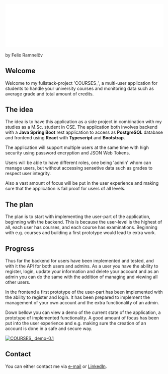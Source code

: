 ![COURSES_](/assets/png/logo-no-background.png)

by Felix Ramnelöv

## Welcome

Welcome to my fullstack-project 'COURSES\_', a multi-user application for students to handle your university courses and monitoring data such as average grade and total amount of credits.

## The idea

The idea is to have this application as a side project in combination with my studies as a M.Sc. student in CSE. The application both involves backend with a **Java Spring Boot** rest application to access as **PostgreSQL** database and frontend using **React** with **Typescript** and **Bootstrap**.

The application will support multiple users at the same time with high security using password encryption and JSON Web Tokens.

Users will be able to have different roles, one being 'admin' whom can manage users, but without accessing sensetive data such as grades to respect user integrity.

Also a vast amount of focus will be put in the user experience and making sure that the application is fail proof for users of all levels.

## The plan

The plan is to start with implementing the user-part of the application, beginning with the backend. This is because the user-level is the highest of all, each user has courses, and each course has examinations. Beginning with e.g. courses and building a first prototype would lead to extra work.

## Progress

Thus far the backend for users have been implemented and tested, and with it the API for both users and admins. As a user you have the ability to register, login, update your information and delete your account and as an admin you can do the same with the addition of managing and viewing all other users.

In the frontend a first prototype of the user-part has been implemented with the ability to register and login. It has been prepared to implement the management of your own account and the extra functionality of an admin.

Down bellow you can view a demo of the current state of the application, a prototype of implemented functionality. A good amount of focus has been put into the user experience and e.g. making sure the creation of an account is done in a safe and secure way.

[![COURSES_ demo-0.1]()](https://youtu.be/-iZi9EfzOwQ)

## Contact

You can either contact me via [e-mail](mailto:felix@ramnelov.com) or [LinkedIn](https://www.linkedin.com/in/felixramnelöv/).
